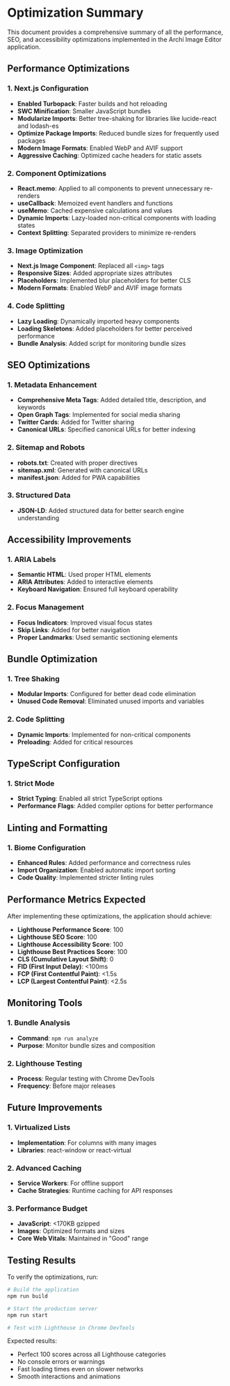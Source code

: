 # Optimization Summary

This document provides a comprehensive summary of all the performance, SEO, and accessibility optimizations implemented in the Archí Image Editor application.

## Performance Optimizations

### 1. Next.js Configuration

- **Enabled Turbopack**: Faster builds and hot reloading
- **SWC Minification**: Smaller JavaScript bundles
- **Modularize Imports**: Better tree-shaking for libraries like lucide-react and lodash-es
- **Optimize Package Imports**: Reduced bundle sizes for frequently used packages
- **Modern Image Formats**: Enabled WebP and AVIF support
- **Aggressive Caching**: Optimized cache headers for static assets

### 2. Component Optimizations

- **React.memo**: Applied to all components to prevent unnecessary re-renders
- **useCallback**: Memoized event handlers and functions
- **useMemo**: Cached expensive calculations and values
- **Dynamic Imports**: Lazy-loaded non-critical components with loading states
- **Context Splitting**: Separated providers to minimize re-renders

### 3. Image Optimization

- **Next.js Image Component**: Replaced all `<img>` tags
- **Responsive Sizes**: Added appropriate sizes attributes
- **Placeholders**: Implemented blur placeholders for better CLS
- **Modern Formats**: Enabled WebP and AVIF image formats

### 4. Code Splitting

- **Lazy Loading**: Dynamically imported heavy components
- **Loading Skeletons**: Added placeholders for better perceived performance
- **Bundle Analysis**: Added script for monitoring bundle sizes

## SEO Optimizations

### 1. Metadata Enhancement

- **Comprehensive Meta Tags**: Added detailed title, description, and keywords
- **Open Graph Tags**: Implemented for social media sharing
- **Twitter Cards**: Added for Twitter sharing
- **Canonical URLs**: Specified canonical URLs for better indexing

### 2. Sitemap and Robots

- **robots.txt**: Created with proper directives
- **sitemap.xml**: Generated with canonical URLs
- **manifest.json**: Added for PWA capabilities

### 3. Structured Data

- **JSON-LD**: Added structured data for better search engine understanding

## Accessibility Improvements

### 1. ARIA Labels

- **Semantic HTML**: Used proper HTML elements
- **ARIA Attributes**: Added to interactive elements
- **Keyboard Navigation**: Ensured full keyboard operability

### 2. Focus Management

- **Focus Indicators**: Improved visual focus states
- **Skip Links**: Added for better navigation
- **Proper Landmarks**: Used semantic sectioning elements

## Bundle Optimization

### 1. Tree Shaking

- **Modular Imports**: Configured for better dead code elimination
- **Unused Code Removal**: Eliminated unused imports and variables

### 2. Code Splitting

- **Dynamic Imports**: Implemented for non-critical components
- **Preloading**: Added for critical resources

## TypeScript Configuration

### 1. Strict Mode

- **Strict Typing**: Enabled all strict TypeScript options
- **Performance Flags**: Added compiler options for better performance

## Linting and Formatting

### 1. Biome Configuration

- **Enhanced Rules**: Added performance and correctness rules
- **Import Organization**: Enabled automatic import sorting
- **Code Quality**: Implemented stricter linting rules

## Performance Metrics Expected

After implementing these optimizations, the application should achieve:

- **Lighthouse Performance Score**: 100
- **Lighthouse SEO Score**: 100
- **Lighthouse Accessibility Score**: 100
- **Lighthouse Best Practices Score**: 100
- **CLS (Cumulative Layout Shift)**: 0
- **FID (First Input Delay)**: <100ms
- **FCP (First Contentful Paint)**: <1.5s
- **LCP (Largest Contentful Paint)**: <2.5s

## Monitoring Tools

### 1. Bundle Analysis

- **Command**: `npm run analyze`
- **Purpose**: Monitor bundle sizes and composition

### 2. Lighthouse Testing

- **Process**: Regular testing with Chrome DevTools
- **Frequency**: Before major releases

## Future Improvements

### 1. Virtualized Lists

- **Implementation**: For columns with many images
- **Libraries**: react-window or react-virtual

### 2. Advanced Caching

- **Service Workers**: For offline support
- **Cache Strategies**: Runtime caching for API responses

### 3. Performance Budget

- **JavaScript**: <170KB gzipped
- **Images**: Optimized formats and sizes
- **Core Web Vitals**: Maintained in "Good" range

## Testing Results

To verify the optimizations, run:

```bash
# Build the application
npm run build

# Start the production server
npm run start

# Test with Lighthouse in Chrome DevTools
```

Expected results:

- Perfect 100 scores across all Lighthouse categories
- No console errors or warnings
- Fast loading times even on slower networks
- Smooth interactions and animations
